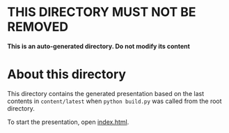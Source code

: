 # THIS DIRECTORY MUST NOT BE REMOVED

**This is an auto-generated directory. Do not modify its content**

# About this directory

This directory contains the generated presentation based on the last contents
in `content/latest` when `python build.py` was called from the root directory.

To start the presentation, open [index.html](index.html).